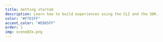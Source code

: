 ```yaml
---
title: Getting started
description: Learn how to build experiences using the CLI and the SDK.
color: "#F7D1FF"
accent_color: "#EB85FF"
order: 1
img: scene@3x.png
---
```

